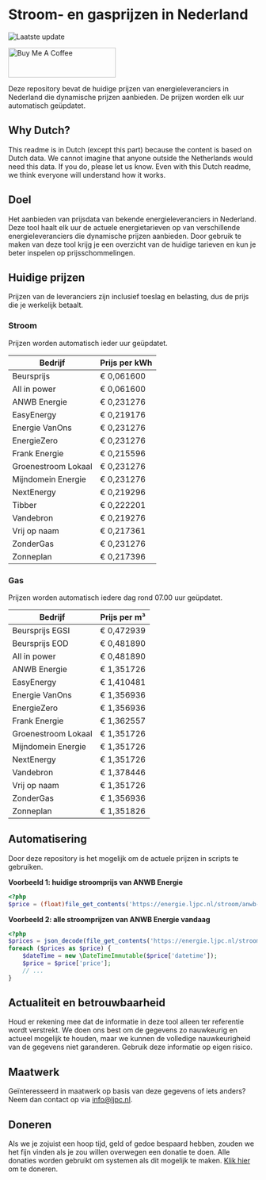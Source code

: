 # Stroom- en gasprijzen in Nederland

![Laatste update](https://img.shields.io/badge/laatste%20update-2025--01--28%2000%3A00%20CET-brightgreen)

<a href="https://www.buymeacoffee.com/Lars-" target="_blank"><img src="https://cdn.buymeacoffee.com/buttons/v2/default-orange.png" alt="Buy Me A Coffee" height="60" style="height: 60px !important;width: 217px !important;" ></a>

Deze repository bevat de huidige prijzen van energieleveranciers in Nederland die dynamische prijzen aanbieden. De prijzen worden elk uur automatisch geüpdatet.

## Why Dutch?

This readme is in Dutch (except this part) because the content is based on Dutch data. We cannot imagine that anyone outside the Netherlands would need this data. If you do, please let us know. Even with this Dutch readme, we think
everyone will understand how it works.

## Doel

Het aanbieden van prijsdata van bekende energieleveranciers in Nederland. Deze tool haalt elk uur de actuele energietarieven op van verschillende energieleveranciers die dynamische prijzen aanbieden. Door gebruik te maken van deze tool
krijg je een overzicht van de huidige tarieven en kun je beter inspelen op prijsschommelingen.

## Huidige prijzen

Prijzen van de leveranciers zijn inclusief toeslag en belasting, dus de prijs die je werkelijk betaalt.

### Stroom

Prijzen worden automatisch ieder uur geüpdatet.

 Bedrijf | Prijs per kWh 
---------|---------------
Beursprijs | € 0,061600
All in power | € 0,061600
ANWB Energie | € 0,231276
EasyEnergy | € 0,219176
Energie VanOns | € 0,231276
EnergieZero | € 0,231276
Frank Energie | € 0,215596
Groenestroom Lokaal | € 0,231276
Mijndomein Energie | € 0,231276
NextEnergy | € 0,219296
Tibber | € 0,222201
Vandebron | € 0,219276
Vrij op naam | € 0,217361
ZonderGas | € 0,231276
Zonneplan | € 0,217396


### Gas

Prijzen worden automatisch iedere dag rond 07.00 uur geüpdatet.

 Bedrijf | Prijs per m³ 
---------|--------------
Beursprijs EGSI | € 0,472939
Beursprijs EOD | € 0,481890
All in power | € 0,481890
ANWB Energie | € 1,351726
EasyEnergy | € 1,410481
Energie VanOns | € 1,356936
EnergieZero | € 1,356936
Frank Energie | € 1,362557
Groenestroom Lokaal | € 1,351726
Mijndomein Energie | € 1,351726
NextEnergy | € 1,351726
Vandebron | € 1,378446
Vrij op naam | € 1,351726
ZonderGas | € 1,356936
Zonneplan | € 1,351826


## Automatisering

Door deze repository is het mogelijk om de actuele prijzen in scripts te gebruiken.

**Voorbeeld 1: huidige stroomprijs van ANWB Energie**

```php
<?php
$price = (float)file_get_contents('https://energie.ljpc.nl/stroom/anwb-energie-nu.txt');

```

**Voorbeeld 2: alle stroomprijzen van ANWB Energie vandaag**

```php
<?php
$prices = json_decode(file_get_contents('https://energie.ljpc.nl/stroom/all-in-power-vandaag.json'),true);
foreach ($prices as $price) {
    $dateTime = new \DateTimeImmutable($price['datetime']);
    $price = $price['price'];
    // ...
}
```

## Actualiteit en betrouwbaarheid

Houd er rekening mee dat de informatie in deze tool alleen ter referentie wordt verstrekt. We doen ons best om de gegevens zo nauwkeurig en actueel mogelijk te houden, maar we kunnen de volledige nauwkeurigheid van de gegevens niet
garanderen. Gebruik deze informatie op eigen risico.

## Maatwerk

Geïnteresseerd in maatwerk op basis van deze gegevens of iets anders? Neem dan contact op
via [info@ljpc.nl](mailto:info@ljpc.nl?subject=Energie%20prijzen).

## Doneren

Als we je zojuist een hoop tijd, geld of gedoe bespaard hebben, zouden we het fijn vinden als je zou willen overwegen een
donatie te doen. Alle donaties worden gebruikt om systemen als dit mogelijk te
maken. [Klik hier](https://www.buymeacoffee.com/Lars-) om te doneren.
